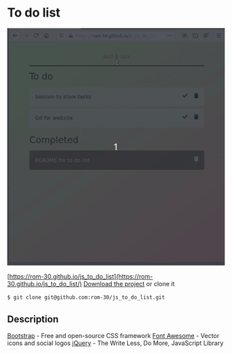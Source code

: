 # To do list

![Quick Demo](to_do.gif)

[https://rom-30.github.io/js_to_do_list](https://rom-30.github.io/js_to_do_list/)
[Download the project](https://github.com/rom-30/js_to_do_list/archive/master.zip) or clone it

```bash
$ git clone git@github.com:rom-30/js_to_do_list.git
```

## Description
[Bootstrap](https://getbootstrap.com/) -  Free and open-source CSS framework
[Font Awesome](https://fontawesome.com/) - Vector icons and social logos
[jQuery](https://jquery.com/) - The Write Less, Do More, JavaScript Library